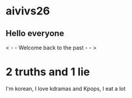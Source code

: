# aivivs26

## Hello everyone

< - -  Welcome back to the past - - >

# 2 truths and 1 lie

I'm korean,
I love kdramas and Kpops,
I eat a lot





